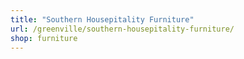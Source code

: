 ```yaml
---
title: "Southern Housepitality Furniture"
url: /greenville/southern-housepitality-furniture/
shop: furniture
---
```

